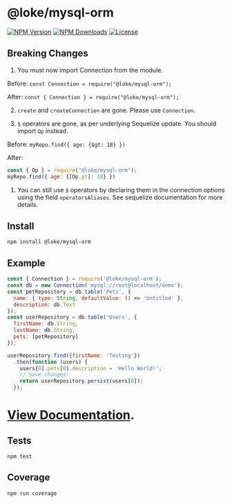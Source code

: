 # @loke/mysql-orm

[![NPM Version](https://img.shields.io/npm/v/loke-mysql-orm.svg)](https://www.npmjs.com/package/@loke/mysql-orm)
[![NPM Downloads](https://img.shields.io/npm/dm/loke-mysql-orm.svg)](https://www.npmjs.com/package/@loke/mysql-orm)
[![License](https://img.shields.io/npm/l/loke-mysql-orm.svg)](https://www.npmjs.com/package/@loke/mysql-orm)

## Breaking Changes

1) You must now import Connection from the module.

Before: `const Connection = require("@loke/mysql-orm");`

After: `const { Connection } = require("@loke/mysql-orm");`

2) `create` and `createConnection` are gone. Please use `Connection`.

3) `$` operators are gone, as per underlying Sequelize update. You should import `Op` instead.

Before: `myRepo.find({ age: {$gt: 18} })`

After:

```js
const { Op } = require("@loke/mysql-orm");
myRepo.find({ age: {[Op.gt]: 18} })
```

1) You can still use `$` operators by declaring them in the connection options using the field `operatorsAliases`. See sequelize documentation for more details.
## Install

`npm install @loke/mysql-orm`

## Example

```js
const { Connection } = require('@loke/mysql-orm');
const db = new Connection('mysql://root@localhost/demo');
const petRepository = db.table('Pets', {
  name: { type: String, defaultValue: () => 'Untitled' },
  description: db.Text
});
const userRepository = db.table('Users', {
  firstName: db.String,
  lastName: db.String,
  pets: [petRepository]
});

userRepository.find({firstName: 'Testing'})
  .then(function (users) {
    users[0].pets[0].description = 'Hello World!';
    // Save changes:
    return userRepository.persist(users[0]);
  });
```

# [View Documentation](http://loke.github.io/mysql-orm).

## Tests

`npm test`

## Coverage

`npm run coverage`

